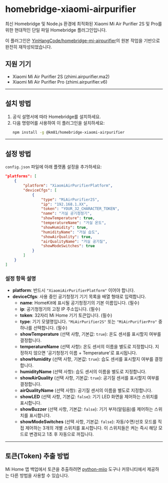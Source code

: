 # homebridge-xiaomi-airpurifier

최신 Homebridge 및 Node.js 환경에 최적화된 Xiaomi Mi Air Purifier 2S 및 Pro를 위한 현대적인 단일 파일 Homebridge 플러그인입니다.

이 플러그인은 [YinHangCode/homebridge-mi-airpurifier](https://github.com/YinHangCode/homebridge-mi-airpurifier)의 원본 작업을 기반으로 완전히 재작성되었습니다.

## 지원 기기
* Xiaomi Mi Air Purifier 2S (zhimi.airpurifier.ma2)
* Xiaomi Mi Air Purifier Pro (zhimi.airpurifier.v6)

---

## 설치 방법

1.  공식 설명서에 따라 Homebridge를 설치하세요.
2.  다음 명령어를 사용하여 이 플러그인을 설치하세요:
    ```bash
    npm install -g @km81/homebridge-xiaomi-airpurifier
    ```
    
---

## 설정 방법

`config.json` 파일에 아래 플랫폼 설정을 추가하세요:

```json
"platforms": [
    {
        "platform": "XiaomiAirPurifierPlatform",
        "deviceCfgs": [
            {
                "type": "MiAirPurifier2S",
                "ip": "192.168.1.XX",
                "token": "YOUR_32_CHARACTER_TOKEN",
                "name": "거실 공기청정기",
                "showTemperature": true,
                "temperatureName": "거실 온도",
                "showHumidity": true,
                "humidityName": "거실 습도",
                "showAirQuality": true,
                "airQualityName": "거실 공기질",
                "showModeSwitches": true
            }
        ]
    }
]
```

### 설정 항목 설명

* **platform**: 반드시 `"XiaomiAirPurifierPlatform"` 이어야 합니다.
* **deviceCfgs**: 사용 중인 공기청정기 기기 목록을 배열 형태로 입력합니다.
    * **name**: HomeKit에 표시될 공기청정기의 기본 이름입니다. (필수)
    * **ip**: 공기청정기의 고정 IP 주소입니다. (필수)
    * **token**: 32자리 Mi Home 기기 토큰입니다. (필수)
    * **type**: 기기 모델명입니다. `"MiAirPurifier2S"` 또는 `"MiAirPurifierPro"` 중 하나를 선택합니다. (필수)
    * **showTemperature** (선택 사항, 기본값: `true`): 온도 센서를 표시할지 여부를 결정합니다.
    * **temperatureName** (선택 사항): 온도 센서의 이름을 별도로 지정합니다. 지정하지 않으면 '공기청정기 이름 + Temperature'로 표시됩니다.
    * **showHumidity** (선택 사항, 기본값: `true`): 습도 센서를 표시할지 여부를 결정합니다.
    * **humidityName** (선택 사항): 습도 센서의 이름을 별도로 지정합니다.
    * **showAirQuality** (선택 사항, 기본값: `true`): 공기질 센서를 표시할지 여부를 결정합니다.
    * **airQualityName** (선택 사항): 공기질 센서의 이름을 별도로 지정합니다.
    * **showLED** (선택 사항, 기본값: `false`): 기기 LED 화면을 제어하는 스위치를 표시합니다.
    * **showBuzzer** (선택 사항, 기본값: `false`): 기기 부저(알림음)를 제어하는 스위치를 표시합니다.
    * **showModeSwitches** (선택 사항, 기본값: `false`): 자동/수면/선호 모드를 직접 제어하는 3개의 개별 스위치를 표시합니다. 이 스위치들은 켜는 즉시 해당 모드로 변경되고 1초 후 자동으로 꺼집니다.

---

## 토큰(Token) 추출 방법

Mi Home 앱 백업에서 토큰을 추출하려면 [python-miio](https://python-miio.readthedocs.io/en/latest/discovery.html#getting-the-token) 도구나 커뮤니티에서 제공하는 다른 방법을 사용할 수 있습니다.
